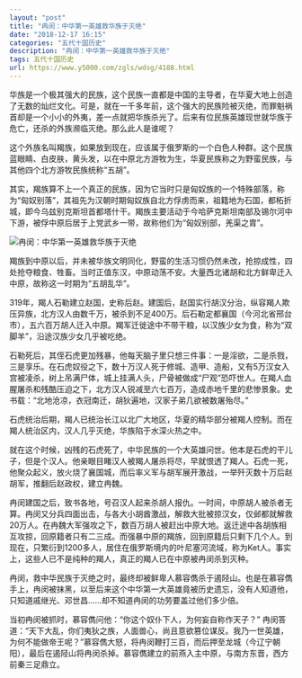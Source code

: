 ```yaml
---
layout: "post"
title: "冉闵：中华第一英雄救华族于灭绝"
date: "2018-12-17 16:15"
categories: "五代十国历史"
description: "冉闵：中华第一英雄救华族于灭绝"
tags: 五代十国历史
url: https://www.y5000.com/zgls/wdsg/4188.html
---
```






华族是一个极其强大的民族，这个民族一直都是中国的主导者，在华夏大地上创造了无数的灿烂文化。可是，就在一千多年前，这个强大的民族险被灭绝，而罪魁祸首却是一个小小的外夷，差一点就把华族杀光了。后来有位民族英雄现世就华族于危亡，还杀的外族濒临灭绝。那么此人是谁呢？

这个外族名叫羯族，如果放到现在，应该属于俄罗斯的一个白色人种群。这个民族蓝眼睛、白皮肤，黄头发，以在中原北方游牧为生，华夏民族称之为野蛮民族，与其他四个北方游牧民族统称“五胡”。

其实，羯族算不上一个真正的民族，因为它当时只是匈奴族的一个特殊部落，称为“匈奴别落”，其祖先为汉朝时期匈奴族自北方俘虏而来，祖籍地为石国，都柘折城，即今乌兹别克斯坦首都塔什干。羯族主要活动于今哈萨克斯坦南部及锡尔河中下游，被俘中原后居于上党武乡一带，故称他们为“匈奴别部，羌渠之胄”。

![冉闵：中华第一英雄救华族于灭绝](/uploads/allimg/161031/6-161031094A1A6.JPG)

羯族到中原以后，并未被华族文明同化，野蛮的生活习惯仍然未改，抢掠成性，四处抢夺粮食、牲畜。当时正值东汉，中原动荡不安。大量西北诸胡和北方鲜卑迁入中原，故称这一时期为“五胡乱华”。

319年，羯人石勒建立赵国，史称后赵。建国后，赵国实行胡汉分治，纵容羯人欺压异族，北方汉人由数千万，被杀到不足400万。后石勒定都襄国（今河北省邢台市），五六百万胡人迁入中原。羯军迁徙途中不带干粮，以汉族少女为食，称为“双脚羊”，沿途汉族少女几乎被吃绝。

石勒死后，其侄石虎更加残暴，他每天脑子里只想三件事：一是淫欲，二是杀戮，三是享乐。在石虎奴役之下，数十万汉人死于修城、造甲、造船，又有5万汉女入宫被凌杀，树上吊满尸体，城上挂满人头，尸骨被做成“尸观”恐吓世人。在羯人血腥屠杀和残酷压迫之下，北方汉人锐减至六七百万，造成赤地千里的悲惨景象。史书载：“北地沧凉，衣冠南迁，胡狄遍地，汉家子弟几欲被数屠殆尽。”

石虎统治后期，羯人已统治长江以北广大地区，华夏的精华部分被羯人控制。而在羯人统治区内，汉人几乎灭绝，华族陷于水深火热之中。

就在这个时候，凶残的石虎死了，中华民族的一个大英雄问世。他本是石虎的干儿子，但是个汉人。他亲眼目睹汉人被羯人屠杀将尽，早就恨透了羯人。石虎一死，他聚众起义，放火烧了襄国城，而后率义军与胡军展开激战，一举歼灭数十万后赵胡军，推翻后赵政权，建立冉魏。

冉闵建国之后，致书各地，号召汉人起来杀胡人报仇。一时间，中原胡人被杀者无算。冉闵又分兵四面出击，与各大小胡酋激战，解救大批被掠汉女，仅邺都就解救20万人。在冉魏大军强攻之下，数百万胡人被赶出中原大地。返迁途中各胡族相互攻掠，回原籍者只有二三成。而强暴中原的羯族，回到原籍后只剩下几个人。到现在，只繁衍到1200多人，居住在俄罗斯境内的叶尼塞河流域，称为Ket人。事实上，这些人已不是纯种的羯人，真正的羯人已在中原被冉闵杀到灭种。

冉闵，救中华民族于灭绝之时，最终却被鲜卑人慕容儁杀于遏陉山。也是在慕容儁手上，冉闵被抹黑，以至后来这个中华第一大英雄竟被历史遗忘，没有人知道他，只知道戚继光、邓世昌……却不知道冉闵的功劳要盖过他们多少倍。

当初冉闵被抓时，慕容儁问他：“你这个奴仆下人，为何妄自称作天子？”
冉闵答道：“天下大乱，你们夷狄之族，人面兽心，尚且意欲篡位谋反。我乃一世英雄，为何不能做帝王呢？”慕容儁大怒，将冉闵鞭打三百，而后押至龙城（今辽宁朝阳），最后在遏陉山将冉闵杀掉。慕容儁建立的前燕入主中原，与南方东晋，西方前秦三足鼎立。
